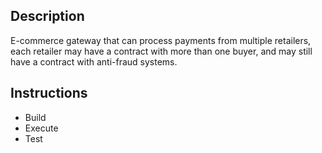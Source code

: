 
## Description

E-commerce gateway that can process payments from multiple retailers, each retailer may have a contract with more than one buyer, and may still have a contract with anti-fraud systems.

## Instructions

- Build
- Execute
- Test
